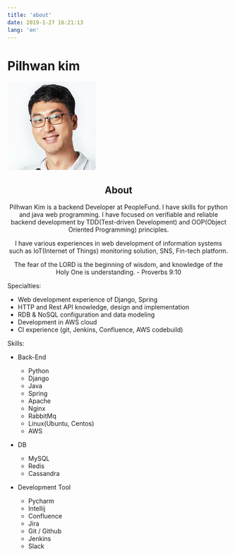 ```yaml
---
title: 'about'
date: 2019-1-27 16:21:13
lang: 'en'
---
```


# Pilhwan kim

![크롬 화면](../assets/profile.png)

<div align="center">

## About

Pilhwan Kim is a backend Developer at PeopleFund. I have skills for python and java web programming. I have focused on verifiable and reliable backend development by TDD(Test-driven Development) and OOP(Object Oriented Programming) principles.

I have various experiences in web development of information systems such as IoT(Internet of Things) monitoring solution, SNS, Fin-tech platform.

The fear of the LORD is the beginning of wisdom, and knowledge of the Holy One is understanding. - Proverbs 9:10 

</div>

Specialties:

- Web development experience of Django, Spring
- HTTP and Rest API knowledge, design and implementation
- RDB & NoSQL configuration and data modeling
- Development in AWS cloud
- CI experience (git, Jenkins, Confluence, AWS codebuild)

Skills:

- Back-End     
   - Python
   - Django
   - Java
   - Spring
   - Apache
   - Nginx
   - RabbitMq
   - Linux(Ubuntu, Centos)
   - AWS

- DB                          
    - MySQL 
    - Redis 
    - Cassandra

- Development Tool  
    - Pycharm 
    - Intellij 
    - Confluence
    - Jira
    - Git / Github
    - Jenkins
    - Slack
